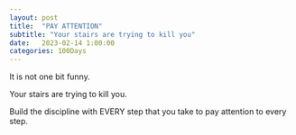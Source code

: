 ```yaml
---
layout: post
title:  "PAY ATTENTION"
subtitle: "Your stairs are trying to kill you"
date:   2023-02-14 1:00:00
categories: 100Days
---
```



It is not one bit funny.

Your stairs are trying to kill you.

Build the discipline with EVERY step that you take to pay attention to every step.
